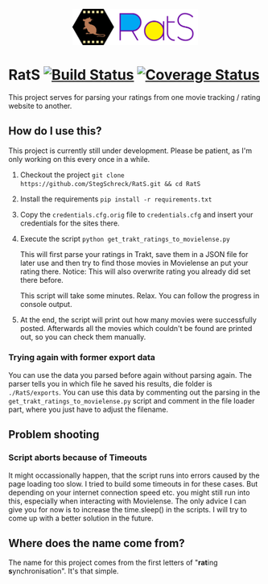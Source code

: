 <p align="center">
  <img src="https://github.com/StegSchreck/RatS/blob/master/RatS/img/RatS.png" width="250px">
</p>

# RatS [![Build Status](https://travis-ci.org/StegSchreck/RatS.svg?branch=master)](https://travis-ci.org/StegSchreck/RatS) [![Coverage Status](https://coveralls.io/repos/github/StegSchreck/RatS/badge.svg?branch=master)](https://coveralls.io/github/StegSchreck/RatS?branch=master)

This project serves for parsing your ratings from one movie tracking / rating website to another.

## How do I use this?
This project is currently still under development. Please be patient, as I'm only working on this every once in a while.

1. Checkout the project
    `git clone https://github.com/StegSchreck/RatS.git && cd RatS`
2. Install the requirements
    `pip install -r requirements.txt`
3. Copy the `credentials.cfg.orig` file to `credentials.cfg` and insert your credentials for the sites there.
4. Execute the script
    `python get_trakt_ratings_to_movielense.py`
    
    This will first parse your ratings in Trakt, save them in a JSON file for later use and then try to find those movies in Movielense an put your rating there. Notice: This will also overwrite rating you already did set there before.
    
    This script will take some minutes. Relax. You can follow the progress in console output.
5. At the end, the script will print out how many movies were successfully posted. Afterwards all the movies which couldn't be found are printed out, so you can check them manually.

### Trying again with former export data
You can use the data you parsed before again without parsing again. The parser tells you in which file he saved his results, die folder is `./RatS/exports`. You can use this data by commenting out the parsing in the `get_trakt_ratings_to_movielense.py` script and comment in the file loader part, where you just have to adjust the filename.
   
## Problem shooting
### Script aborts because of Timeouts
It might occassionally happen, that the script runs into errors caused by the page loading too slow. I tried to build some timeouts in for these cases. But depending on your internet connection speed etc. you might still run into this, especially when interacting with Movielense. The only advice I can give you for now is to increase the time.sleep() in the scripts. I will try to come up with a better solution in the future.

## Where does the name come from?
The name for this project comes from the first letters of "**rat**ing **s**ynchronisation". It's that simple.
